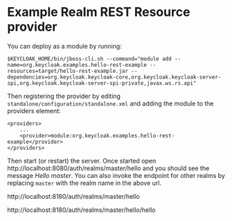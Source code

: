 Example Realm REST Resource provider
====================================

You can deploy as a module by running:

    $KEYCLOAK_HOME/bin/jboss-cli.sh --command="module add --name=org.keycloak.examples.hello-rest-example --resources=target/hello-rest-example.jar --dependencies=org.keycloak.keycloak-core,org.keycloak.keycloak-server-spi,org.keycloak.keycloak-server-spi-private,javax.ws.rs.api"

Then registering the provider by editing `standalone/configuration/standalone.xml` and adding the module to the providers element:

    <providers>
        ...
        <provider>module:org.keycloak.examples.hello-rest-example</provider>
    </providers>

Then start (or restart) the server. Once started open http://localhost:8080/auth/realms/master/hello and you should see the message _Hello master_.
You can also invoke the endpoint for other realms by replacing `master` with the realm name in the above url.


http://localhost:8180/auth/realms/master/hello

http://localhost:8180/auth/realms/master/hello/hello


